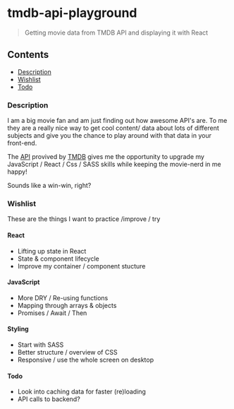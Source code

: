 # tmdb-api-playground
> Getting movie data from TMDB API and displaying it with React

## Contents
- [Description](#description)
- [Wishlist](#wishlist)
- [Todo](#todo)

### Description
I am a big movie fan and am just finding out how awesome API's are. To me they are a really nice way to get cool content/ data about lots of different subjects and give you the chance to play around with that data in your front-end.

The [API](https://www.themoviedb.org/documentation/api) provived by [TMDB](https://www.themoviedb.org/) gives me the opportunity to upgrade my JavaScript / React / Css / SASS skills while keeping the movie-nerd in me happy!

Sounds like a win-win, right?

### Wishlist
These are the things I want to practice /improve / try

#### React
- Lifting up state in React
- State & component lifecycle
- Improve my container / component stucture

#### JavaScript
- More DRY / Re-using functions
- Mapping through arrays & objects
- Promises / Await / Then

#### Styling
- Start with SASS
- Better structure / overview of CSS
- Responsive / use the whole screen on desktop

#### Todo
- Look into caching data for faster (re)loading
- API calls to backend?
